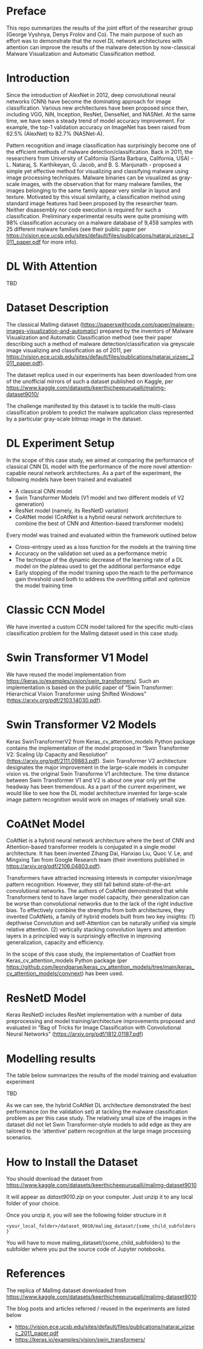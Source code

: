 # Preface

This repo summarizes the results of the joint effort of the researcher group (George Vyshnya, Denys Frolov and Co). The main purpose of such an effort was to demonstrate that the novel DL network architectures with attention can improve the results of the malware detection by now-classical Malware Visualization and Automatic Classification method.

# Introduction

Since the introduction of AlexNet in 2012, deep convolutional neural networks (CNN) have become the dominating approach for image classification. Various new architectures have been proposed since then, including VGG, NiN, Inception, ResNet, DenseNet, and NASNet. At the same time, we have seen a steady trend of model accuracy improvement. For example, the top-1 validation accuracy on ImageNet has been raised from 62.5% (AlexNet) to 82.7% (NASNet-A).

Pattern recognition and image classification has surprisingly become one of the efficient methods of malware detection/classification. Back in 2011, the researchers from University of California (Santa Barbara, California, USA) - L. Nataraj, S. Karthikeyan, G. Jacob, and B. S. Manjunath - proposed a simple yet effective method for visualizing and classifying malware using image processing techniques. Malware binaries can be visualized as gray-scale images, with the observation that for many malware families, the images belonging to the same family appear very similar in layout and texture. Motivated by this visual similarity, a classification method using standard image features had been proposed by the researcher team. Neither disassembly nor code execution is required for such a classification. Preliminary experimental results were quite promising with 98% classification accuracy on a malware database of 9,458 samples with 25 different malware families (see their public paper per https://vision.ece.ucsb.edu/sites/default/files/publications/nataraj_vizsec_2011_paper.pdf for more info). 

# DL With Attention

TBD

# Dataset Description

The classical MalImg dataset (https://paperswithcode.com/paper/malware-images-visualization-and-automatic) prepared by the inventors of Malware Visualization and Automatic Classification method (see their paper describing such a method of malware detection/classification via greyscale image visualizing and classification as of 2011, per https://vision.ece.ucsb.edu/sites/default/files/publications/nataraj_vizsec_2011_paper.pdf). 

The dataset replica used in our experiments has been downloaded from one of the unofficial mirrors of such a dataset published on Kaggle, per https://www.kaggle.com/datasets/keerthicheepurupalli/malimg-dataset9010/ 

The challenge manifested by this dataset is to tackle the multi-class classification problem to predict the malware application class represented by a particular gray-scale bitmap image in the dataset.

# DL Experiment Setup 

In the scope of this case study, we aimed at comparing the performance of classical CNN DL model with the performance of the more novel attention-capable neural network architectures. As a part of the experiment, the following models have been trained and evaluated

- A classical CNN model
- Swin Transformer Models (V1 model and two different models of V2 generation)
- ResNet model (namely, its ResNetD variation)
- CoAtNet model (CoAtNet is a hybrid neural network architecture to combine the best of CNN and Attention-based transformer models)

Every model was trained and evaluated within the framework outlined below

- Cross-entropy used as a loss function for the models at the training time
- Accuracy on the validation set used as a performance metric
- The technique of the dynamic decrease of the learning rate of a DL model on the plateau used to get the additional performance edge
- Early stopping of the model training upon the reach to the performance gain threshold used both to address the overfitting pitfall and optimize the model training time

# Classic CCN Model

We have invented a custom CCN model tailored for the specific multi-class classification problem for the MalImg dataset used in this case study.

# Swin Transformer V1 Model

We have reused the model implementation from https://keras.io/examples/vision/swin_transformers/. Such an implementation is based on the public paper of “Swin Transformer: Hierarchical Vision Transformer using Shifted Windows” (https://arxiv.org/pdf/2103.14030.pdf). 

# Swin Transformer V2 Models

Keras SwinTransformerV2 from Keras_cv_attention_models Python package contains the implementation of the model proposed in “Swin Transformer V2: Scaling Up Capacity and Resolution” (https://arxiv.org/pdf/2111.09883.pdf). 
Swin Transformer V2 architecture designates the major improvement in the large-scale models in computer vision vs. the original Swin Transforme V1 architecture. The time distance between Swin Transformer V1 and V2 is about one year only yet the headway has been tremendous. As a part of the current experiment, we would like to see how the DL model architecture invented for large-scale image pattern recognition would work on images of relatively small size.

# CoAtNet Model

CoAtNet is a hybrid neural network architecture where the best of CNN and Attention-based transformer models is conjugated in a single model architecture. It has been invented Zihang Dai, Hanxiao Liu, Quoc V. Le, and Mingxing Tan from Google Research team (their inventions published in https://arxiv.org/pdf/2106.04803.pdf).

Transformers have attracted increasing interests in computer vision/image pattern recognition. However, they still fall behind state-of-the-art convolutional networks. The authors of CoAtNet demonstrated that while Transformers tend to have larger model capacity, their generalization can be worse than convolutional networks due to the lack of the right inductive bias. To effectively combine the strengths from both architectures, they invented CoAtNets, a family of hybrid models built from two key insights: 
(1) depthwise Convolution and self-Attention can be naturally unified via simple relative attention. 
(2) vertically stacking convolution layers and attention layers in a principled way is surprisingly effective in improving generalization, capacity and efficiency.

In the scope of this case study, the implementation of CoatNet from Keras_cv_attention_models Python package (per https://github.com/leondgarse/keras_cv_attention_models/tree/main/keras_cv_attention_models/convnext) has been used.

# ResNetD Model

Keras ResNetD includes ResNet implementation with a number of data preprocessing and model training/architecture improvements proposed and evaluated in “Bag of Tricks for Image Classification with Convolutional Neural Networks” (https://arxiv.org/pdf/1812.01187.pdf) 

# Modelling results

The table below summarizes the results of the model training and evaluation experiment

TBD

As we can see, the hybrid CoAtNet DL architecture demonstrated the best performance (on the validation set) at tackling the malware classification problem as per this case study. The relatively small size of the images in the dataset did not let Swin Transformer-style models to add edge as they are tailored to the ‘attentive’ pattern recognition at the large image processing scenarios.

# How to Install the Dataset

You should download the dataset from https://www.kaggle.com/datasets/keerthicheepurupalli/malimg-dataset9010

It will appear as *datast9010.zip* on your computer. Just unzip it to any local folder of your choice.

Once you unzip it, you will see the following folder structure in it

```<your_local_folder>/dataset_9010/malimg_dataset/{some_child_subfolders}```

You will have to move malimg_dataset/{some_child_subfolders} to the subfolder where you put the source code of Jupyter notebooks.


# References

The replica of MalImg dataset downloaded from https://www.kaggle.com/datasets/keerthicheepurupalli/malimg-dataset9010

The blog posts and articles referred / reused in the experiments are listed below

- https://vision.ece.ucsb.edu/sites/default/files/publications/nataraj_vizsec_2011_paper.pdf
- https://keras.io/examples/vision/swin_transformers/
